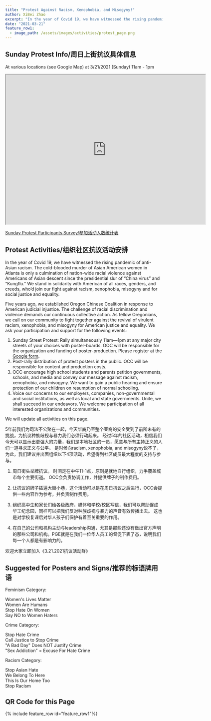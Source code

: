 ```yaml
---
title: "Protest Against Racism, Xenophobia, and Misogyny!"
author: XiBei Zhao
excerpt: "In the year of Covid 19, we have witnessed the rising pandemic of anti-Asian racism. The cold-blooded murder of Asian American women in Atlanta is only a culmination of nation-wide racial violence against Americans of Asian descent since the presidential slur of “China virus” and “Kungflu.” We stand in solidarity with American of all races, genders, and creeds, who’d join our fight against racism, xenophobia, misogyny and for social justice and equality."
date: "2021-03-21"
feature_row1:
  - image_path: /assets/images/activities/protest_page.png
---
```


## Sunday Protest Info/周日上街抗议具体信息

At various locations (see Google Map) at 3/21/2021 (Sunday) 11am - 1pm

<iframe src="https://www.google.com/maps/d/u/0/embed?mid=1heQFgwgsOcUGljAZKq6CEl1FPgGAOk-k" width="640" height="480"></iframe>

[Sunday Protest Participants Survey/参加活动人数统计表](https://docs.google.com/forms/d/e/1FAIpQLSexaGTcueXzEEBHRvceZFhBbm7fff7DZVA45hNuI8-ZutspgQ/viewform?usp=sf_link)  

## Protest Activities/组织社区抗议活动安排


In the year of Covid 19, we have witnessed the rising pandemic of anti-Asian racism. The cold-blooded murder of Asian American women in Atlanta is only a culmination of nation-wide racial violence against Americans of Asian descent since the presidential slur of “China virus” and “Kungflu.” We stand in solidarity with American of all races, genders, and creeds, who’d join our fight against racism, xenophobia, misogyny and for social justice and equality.

Five years ago, we established Oregon Chinese Coalition in response to American judicial injustice. The challenge of racial discrimination and violence demands our continuous collective action. As fellow Oregonians, we call on our community to fight together against the revival of virulent racism, xenophobia, and misogyny for American justice and equality. We ask your participation and support for the following events:

1.	Sunday Street Protest: Rally simultaneously 11am—1pm at any major city streets of your choices with poster-boards. OOC will be responsible for the organization and funding of poster-production. Please register at the [Google form](https://docs.google.com/forms/d/e/1FAIpQLScQG4xdFvNqY_5s1FEFGeOaHrlM63zIM07A4uIfUth3-FR1_Q/viewform?usp=sf_link).
2.	Post-rally distribution of protest posters in the public. OCC will be responsible for content and production costs.
3.	OCC encourage high school students and parents petition governments, schools, and media and convey our message against racism, xenophobia, and misogyny. We want to gain a public hearing and ensure protection of our children on resumption of normal schooling.
4.	Voice our concerns to our employers, companies, non-governmental and social institutions, as well as local and state governments. Unite, we shall succeed in our endeavors. We welcome participation of all interested organizations and communities.

We will update all activities on this page.

5年前我们为司法不公聚在一起，今天华裔乃至整个亚裔的安全受到了前所未有的挑战，为抗议种族歧视与暴力我们必须行动起来。 经过5年的社区活动，相信我们今天可以显示出更强大的力量，我们是本地社区的一员，愿意与所有主持正义的人们一道寻求正义与公平。 是时候向racism, xenophobia, and misogyny说不了，为此，我们建议并出面组织以下4项活动，希望得到社区成员最大程度的支持与参与。

1. 周日街头举牌抗议。 时间定在中午11-1点，原则是就地自行组织，力争覆盖城市每个主要街道。 OCC会负责协调工作，并提供牌子的制作费用。

2. 让抗议的牌子插遍大街小巷，这个活动可以是在周日抗议之后进行，OCC会提供一些内容作为参考，并负责制作费用。

3. 组织高中生和家长们给各级政府，媒体和学校/校区写信，我们可以帮助促成华工纪念园，同样可以把我们反对种族歧视与暴力的声音有效传播出去。 这也是对学校复课后对华人孩子们保护有着至关重要的作用。

4. 在自己的公司和机构主动与leadership沟通，尤其是那些还没有做出官方声明的那些公司和机构。PGE就是在我们一位华人员工的督促下表了态，说明我们每一个人都是有影响力的。

欢迎大家立即加入《3.21.2021抗议活动群》

## Suggested for Posters and Signs/推荐的标语牌用语

Feminism Category:  

Women's Lives Matter  
Women Are Humans  
Stop Hate On Women  
Say NO to Women Haters  

Crime Category:

Stop Hate Crime  
Call Justice to Stop Crime  
"A Bad Day" Does NOT Justify Crime  
"Sex Addiction" = Excuse For Hate Crime  

Racism Category:

Stop Asian Hate  
We Belong To Here  
This Is Our Home Too  
Stop Racism  

## QR Code for this Page

{% include feature_row id="feature_row1"%}
